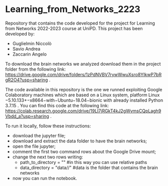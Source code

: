 # Learning_from_Networks_2223
 Repository that contains the code developed for the project for Learning from Networks 2022-2023 course at UniPD.
This project has been developed by:
- Guglielmin Niccolò
- Savio Andrea
- Zaccarin Angelo

To download the brain networks we analyzed download them in the project folder from the following link: https://drive.google.com/drive/folders/1zPdNVBV7rywWwuXsro8YIkwP7bRgR2O4?usp=sharing .

The code available in this repository is the one we runned exploiting Google Colaboratory machines which are based on a Linux system, platform Linux −5.10.133+−x8664−with−Ubuntu−18.04−bionic with already installed Python 3.7.15 .
You can find this code at the following link: https://colab.research.google.com/drive/19LI7jRGkT4kJ2gWvmsCQpLagh9Vbdd_a?usp=sharing .

To run it locally, follow these instructions:
- download the jupyter file;
- download and extract the data folder to have the brain networks;
- open the file jupyter;
- comment the first two command rows about the Google Drive mount;
- change the next two rows writing:
	- path_to_directory = "" #in this way you can use relative paths
	- data_directory = "data//" #data is the folder that contains the brain networks
- now you can run the notebook.